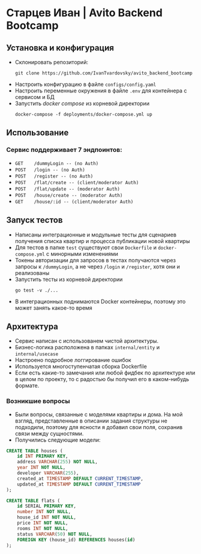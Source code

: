# Старцев Иван | Avito Backend Bootcamp

## Установка и конфигурация
+ Склонировать репозиторий:
  ```
  git clone https://github.com/IvanTvardovsky/avito_backend_bootcamp
  ```
+ Настроить конфигурацию в файле `configs/config.yaml`
+ Настроить переменные окружения в файле `.env` для контейнера с сервисом и БД
+ Запустить *docker compose* из корневой директории
  ```make
  docker-compose -f deployments/docker-compose.yml up
  ```
## Использование
### Сервис поддерживает 7 эндпоинтов:
+ `GET    /dummyLogin -- (no Auth)`
+ `POST   /login -- (no Auth)`
+ `POST   /register -- (no Auth)`
+ `POST   /flat/create -- (client/moderator Auth)`
+ `POST   /flat/update -- (moderator Auth)`
+ `POST   /house/create -- (moderator Auth)`
+ `GET    /house/:id -- (client/moderator Auth)`

## Запуск тестов
+ Написаны интеграционные и модульные тесты для сценариев получения списка квартир и процесса публикации новой квартиры
+ Для тестов в папке `test` существуют свои `Dockerfile` и `docker-compose.yml` с минорными изменениями
+ Токены авторизации для запросов в тестах получаются через запросы к `/dummyLogin`, а не через `/login` и `/register`, хотя они и реализованы
+ Запустить тесты из корневой директории
  ```make
  go test -v ./...
  ```
+ В интеграционных поднимаются Docker контейнеры, поэтому это может занять какое-то время 
  

## Архитектура
+ Сервис написан с использованем чистой архитектуры. 
+ Бизнес-логика расположена в папках `internal/entity` и `internal/usecase`
+ Настроено подробное логгирование ошибок
+ Используется многоступенчатая сборка Dockerfile
+ Если есть какие-то замечания или любой фидбек по архитектуре или в целом по проекту, то с радостью бы получил его в каком-нибудь формате.


### Возникшие вопросы
+ Были вопросы, связанные с моделями квартиры и дома. На мой взгляд, представленные в описании задания структуры не подходили, поэтому для ясности я добавил свои поля, сохранив связи между сущностями.
+ Получились следующие модели:
```sql
CREATE TABLE houses (
    id INT PRIMARY KEY,
    address VARCHAR(255) NOT NULL,
    year INT NOT NULL,
    developer VARCHAR(255),
    created_at TIMESTAMP DEFAULT CURRENT_TIMESTAMP,
    updated_at TIMESTAMP DEFAULT CURRENT_TIMESTAMP
);

CREATE TABLE flats (
    id SERIAL PRIMARY KEY,
    number INT NOT NULL,
    house_id INT NOT NULL,
    price INT NOT NULL,
    rooms INT NOT NULL,
    status VARCHAR(50) NOT NULL,
    FOREIGN KEY (house_id) REFERENCES houses(id)
);
```
